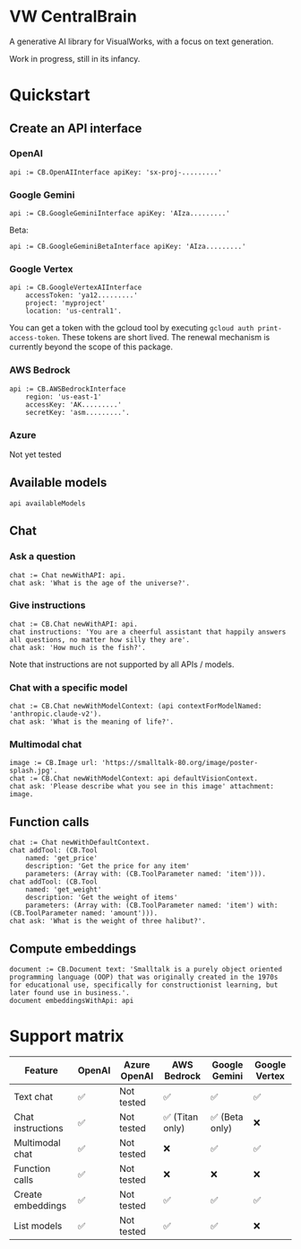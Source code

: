 # VW CentralBrain

A generative AI library for VisualWorks, with a focus on text generation.

Work in progress, still in its infancy.

# Quickstart

## Create an API interface

### OpenAI

```
api := CB.OpenAIInterface apiKey: 'sx-proj-.........'
```

### Google Gemini

```
api := CB.GoogleGeminiInterface apiKey: 'AIza.........'
```

Beta:

```
api := CB.GoogleGeminiBetaInterface apiKey: 'AIza.........'
```

### Google Vertex

```
api := CB.GoogleVertexAIInterface 
	accessToken: 'ya12.........'
	project: 'myproject'
	location: 'us-central1'.
```

You can get a token with the gcloud tool by executing `gcloud auth print-access-token`. These tokens are short lived. The renewal mechanism is currently beyond the scope of this package.

### AWS Bedrock

```
api := CB.AWSBedrockInterface
	region: 'us-east-1'
	accessKey: 'AK.........'
	secretKey: 'asm.........'.
```

### Azure

Not yet tested

## Available models

```
api availableModels
```

## Chat

### Ask a question

```
chat := Chat newWithAPI: api.
chat ask: 'What is the age of the universe?'.
```
### Give instructions

```
chat := CB.Chat newWithAPI: api.
chat instructions: 'You are a cheerful assistant that happily answers all questions, no matter how silly they are'.
chat ask: 'How much is the fish?'.
```

Note that instructions are not supported by all APIs / models.

### Chat with a specific model

```
chat := CB.Chat newWithModelContext: (api contextForModelNamed: 'anthropic.claude-v2').
chat ask: 'What is the meaning of life?'.
```

### Multimodal chat

```
image := CB.Image url: 'https://smalltalk-80.org/image/poster-splash.jpg'.
chat := CB.Chat newWithModelContext: api defaultVisionContext.
chat ask: 'Please describe what you see in this image' attachment: image.
```

## Function calls

```
chat := Chat newWithDefaultContext.
chat addTool: (CB.Tool 
	named: 'get_price' 
	description: 'Get the price for any item'
	parameters: (Array with: (CB.ToolParameter named: 'item'))).
chat addTool: (CB.Tool 
	named: 'get_weight' 
	description: 'Get the weight of items'
	parameters: (Array with: (CB.ToolParameter named: 'item') with: (CB.ToolParameter named: 'amount'))).
chat ask: 'What is the weight of three halibut?'.
```

## Compute embeddings

```
document := CB.Document text: 'Smalltalk is a purely object oriented programming language (OOP) that was originally created in the 1970s for educational use, specifically for constructionist learning, but later found use in business.'.
document embeddingsWithApi: api
```

# Support matrix

| Feature | OpenAI | Azure OpenAI | AWS Bedrock | Google  Gemini | Google Vertex | 
| ------- | ------ | ------- | ------- | -------------- | ------------- |
| Text chat | ✅ | Not tested |  ✅ | ✅  | ✅ |
| Chat instructions | ✅ | Not tested |  ✅ (Titan only) | ✅ (Beta only)  | ❌ | 
| Multimodal chat | ✅ | Not tested | ❌  | ✅  | ✅ |
| Function calls | ✅ | Not tested | ❌  | ❌  | ❌ |
| Create embeddings | ✅ | Not tested |  ✅ | ✅  | ✅ |
| List models |  ✅ | Not tested |  ✅ | ✅  | ❌ |
